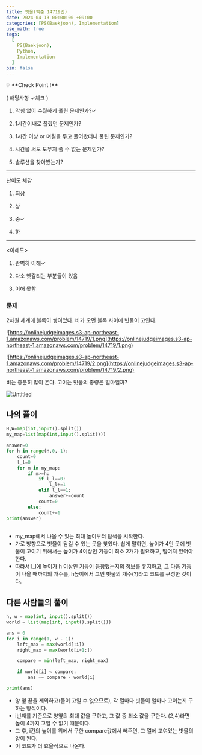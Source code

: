 ```yaml
---
title: 빗물(백준 14719번)
date: 2024-04-13 00:00:00 +09:00
categories: [PS(Baekjoon), Implementation]
use_math: true
tags:
  [
    PS(Baekjoon),
    Python,
    Implementation
  ]
pin: false
---
```


<aside>
💡 **Check Point !**

( 해당사항 ✓체크 )

1. 막힘 없이 수월하게 풀린 문제인가?✓

2. 1시간이내로 풀렸던 문제인가?

3. 1시간 이상 or 며칠을 두고 풀어봤더니 풀린 문제인가?

4. 시간을 써도 도무지 풀 수 없는 문제인가?

5. 솔루션을 찾아봤는가?

---

난이도 체감

1. 최상

2. 상

3. 중✓

4. 하

---

<이해도>

1. 완벽히 이해✓

2. 다소 헷갈리는 부분들이 있음

3. 이해 못함

</aside>

### 문제

2차원 세계에 블록이 쌓여있다. 비가 오면 블록 사이에 빗물이 고인다.

![https://onlinejudgeimages.s3-ap-northeast-1.amazonaws.com/problem/14719/1.png](https://onlinejudgeimages.s3-ap-northeast-1.amazonaws.com/problem/14719/1.png)

![https://onlinejudgeimages.s3-ap-northeast-1.amazonaws.com/problem/14719/2.png](https://onlinejudgeimages.s3-ap-northeast-1.amazonaws.com/problem/14719/2.png)

비는 충분히 많이 온다. 고이는 빗물의 총량은 얼마일까?

![Untitled](https://github.com/gihuni99/gihuni99.github.io/assets/90080065/f53cfd7f-d5ef-44b1-b694-b8b9a12c9e29)


## 나의 풀이

```python
H,W=map(int,input().split())
my_map=list(map(int,input().split()))

answer=0
for h in range(H,0,-1):
    count=0
    l_l=0
    for m in my_map:
        if m>=h:
            if l_l==0:
                l_l+=1
            elif l_l==1:
                answer+=count
            count=0
        else:
            count+=1
print(answer)
                
```

- my_map에서 나올 수 있는 최대 높이부터 탐색을 시작한다.
- 가로 방향으로 빗물이 담길 수 있는 곳을 찾았다. 쉽게 말하면, 높이가 4인 곳에 빗물이 고이기 위해서는 높이가 4이상인 기둥이 최소 2개가 필요하고, 떨어져 있어야 한다.
- 따라서 l_l에 높이가 h 이상인 기둥이 등장했는지의 정보를 유지하고, 그 다음 기둥이 나올 때까지의 개수를, h높이에서 고인 빗물의 개수(?)라고 코드를 구성한 것이다.

## 다른 사람들의 풀이

```python
h, w = map(int, input().split())
world = list(map(int, input().split()))

ans = 0
for i in range(1, w - 1):
    left_max = max(world[:i])
    right_max = max(world[i+1:])

    compare = min(left_max, right_max)

    if world[i] < compare:
        ans += compare - world[i]

print(ans)
```

- 양 옆 끝을 제외하고(물이 고일 수 없으므로), 각 열마다 빗물이 얼마나 고이는지 구하는 방식이다.
- i번째를 기준으로 양옆의 최대 값을 구하고, 그 값 중 최소 값을 구한다. (2,4)라면 높이 4까지 고일 수 없기 때문이다.
- 그 후, i칸의 높이를 위에서 구한 compare값에서 빼주면, 그 열에 고여있는 빗물의 양이 된다.
- 이 코드가 더 효율적으로 나온다.